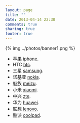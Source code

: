 ```yaml
---
layout: page
title: ""
date: 2013-04-14 22:30
comments: true
sharing: true
footer: true
---
```


{% img ../photos/banner1.png %}

* 苹果 [iphone](/iphone).
* HTC [htc](/htc).
* 三星 [samsung](/samsung).
* 诺基亚 [nokia](/nokia).
* 魅族 [meizu](/meizu).
* 小米 [xiaomi](/xiaomi).
* 中兴 [zte](/zte).
* 华为 [huawei](/huawei).
* 联想 [lenovo](/lenovo).
* 酷派 [coolpad](/coolpad).
